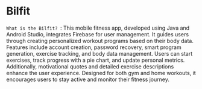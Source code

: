 # Bilfit

`What is the Bilfit? `: This mobile fitness app, developed using Java and Android Studio, integrates Firebase for user management. It guides users through creating personalized workout programs based on their body data. Features include account creation, password recovery, smart program generation, exercise tracking, and body data management. Users can start exercises, track progress with a pie chart, and update personal metrics. Additionally, motivational quotes and detailed exercise descriptions enhance the user experience. Designed for both gym and home workouts, it encourages users to stay active and monitor their fitness journey.
